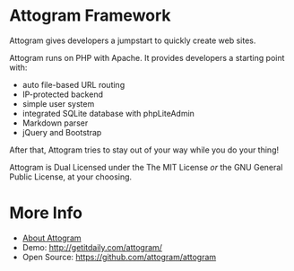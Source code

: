 Attogram Framework
==================

Attogram gives developers a jumpstart to quickly create web sites.

Attogram runs on PHP with Apache. It provides developers a starting point with:

* auto file-based URL routing
* IP-protected backend
* simple user system
* integrated SQLite database with phpLiteAdmin
* Markdown parser
* jQuery and Bootstrap

After that, Attogram tries to stay out of your way while you do your thing!

Attogram is Dual Licensed under the The MIT License *or* the GNU General Public License, at your choosing.

More Info
=============
* [About Attogram](actions/about.md)
* Demo: http://getitdaily.com/attogram/
* Open Source: https://github.com/attogram/attogram
